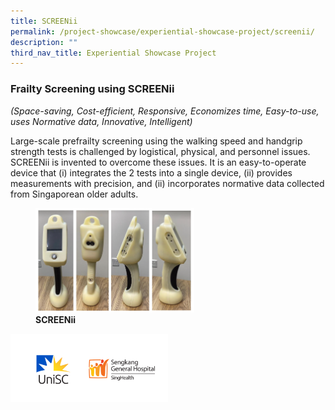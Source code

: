 ```yaml
---
title: SCREENii
permalink: /project-showcase/experiential-showcase-project/screenii/
description: ""
third_nav_title: Experiential Showcase Project
---
```

### Frailty Screening using SCREENii  

*(Space-saving, Cost-efficient, Responsive, Economizes time, Easy-to-use, uses Normative data, Innovative, Intelligent)*

Large-scale prefrailty screening using the walking speed and handgrip strength tests is challenged by logistical, physical, and personnel issues. SCREENii is invented to overcome these issues. It is an easy-to-operate device that (i) integrates the 2 tests into a single device, (ii) provides measurements with precision, and (ii) incorporates normative data collected from Singaporean older adults.

<figure>
<img style="width:60%" src="/images/Experiential%20Showcases/SCREENii/screenii%20product.png">
<figcaption> <strong> SCREENii  </strong> </figcaption>
</figure>

<img style="width:50%" src="/images/Experiential%20Showcases/SCREENii/screenii%20logos.png">